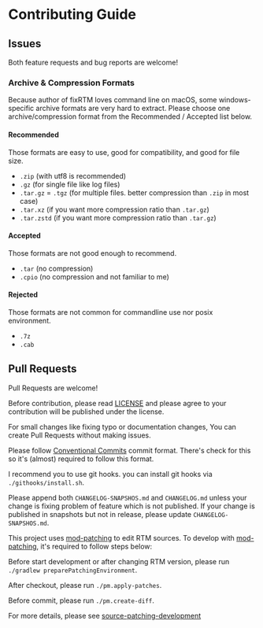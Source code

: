 # Contributing Guide

## Issues

Both feature requests and bug reports are welcome!

### Archive & Compression Formats

Because author of fixRTM loves command line on macOS, some windows-specific archive formats are very hard to extract.
Please choose one archive/compression format from the Recommended / Accepted list below.

#### Recommended

Those formats are easy to use, good for compatibility, and good for file size.

- `.zip` (with utf8 is recommended)
- `.gz` (for single file like log files)
- `.tar.gz` = `.tgz` (for multiple files. better compression than `.zip` in most case)
- `.tar.xz` (if you want more compression ratio than `.tar.gz`)
- `.tar.zstd` (if you want more compression ratio than `.tar.gz`)

#### Accepted

Those formats are not good enough to recommend.

- `.tar` (no compression)
- `.cpio` (no compression and not familiar to me)

#### Rejected

Those formats are not common for commandline use nor posix environment.

- `.7z`
- `.cab`

## Pull Requests

Pull Requests are welcome!

Before contribution, please read [LICENSE](/LICENSE) and
please agree to your contribution will be published under the license.

For small changes like fixing typo or documentation changes,
You can create Pull Requests without making issues.

Please follow [Conventional Commits] commit format.
There's check for this so it's (almost) required to follow this format.

I recommend you to use git hooks. you can install git hooks via ``./githooks/install.sh``.

[Conventional Commits]: https://www.conventionalcommits.org/en/v1.0.0/

Please append both `CHANGELOG-SNAPSHOS.md` and `CHANGELOG.md`
unless your change is fixing problem of feature which is not published.
If your change is published in snapshots but not in release, please update `CHANGELOG-SNAPSHOS.md`.

This project uses [mod-patching] to edit RTM sources.
To develop with [mod-patching], it's required to follow steps below:

Before start development or after changing RTM version,
please run ``./gradlew preparePatchingEnvironment``.

After checkout, please run ``./pm.apply-patches``.

Before commit, please run ``./pm.create-diff``.

For more details, please see [source-patching-development]

[mod-patching]: https://github.com/anatawa12/mod-patching
[source-patching-development]: https://github.com/anatawa12/mod-patching/blob/HEAD/docs/source-patching-development.md
